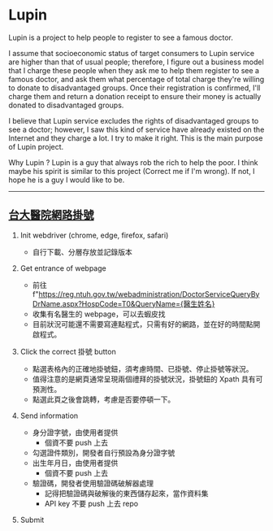 # Lupin

Lupin is a project to help people to register to see a famous doctor.

I assume that socioeconomic status of target consumers to Lupin service are higher than that of usual people; therefore, I figure out a business model that I charge these people when they ask me to help them register to see a famous doctor, and ask them what percentage of total charge they're willing to donate to disadvantaged groups. Once their registration is confirmed, I'll charge them and return a donation receipt to ensure their money is actually donated to disadvantaged groups.

I believe that Lupin service excludes the rights of disadvantaged groups to see a doctor; however, I saw this kind of service have already existed on the Internet and they charge a lot. I try to make it right. This is the main purpose of Lupin project.

Why Lupin ? Lupin is a guy that always rob the rich to help the poor. I think maybe his spirit is similar to this project (Correct me if I'm wrong). If not, I hope he is a guy I would like to be.

---

## [台大醫院網路掛號](https://reg.ntuh.gov.tw/WebAdministration/)

1. Init webdriver (chrome, edge, firefox, safari)
    + 自行下載、分層存放並記錄版本
    
2. Get entrance of webpage
    + 前往 f"https://reg.ntuh.gov.tw/webadministration/DoctorServiceQueryByDrName.aspx?HospCode=T0&QueryName={醫生姓名}
    + 收集有名醫生的 webpage，可以去蝦皮找
    + 目前狀況可能還不需要寫連點程式，只需有好的網路，並在好的時間點開啟程式。

3. Click the correct 掛號 button
    + 點選表格內的正確地掛號鈕，須考慮時間、已掛號、停止掛號等狀況。
    + 值得注意的是網頁通常呈現兩個禮拜的掛號狀況，掛號鈕的 Xpath 具有可預測性。
    + 點選此頁之後會跳轉，考慮是否要停頓一下。

4. Send information
    + 身分證字號，由使用者提供
        + 個資不要 push 上去
    + 勾選證件類別，開發者自行預設為身分證字號
    + 出生年月日，由使用者提供
        + 個資不要 push 上去
    + 驗證碼，開發者使用驗證碼破解器處理 
        + 記得把驗證碼與破解後的東西儲存起來，當作資料集
        + API key 不要 push 上去 repo

5. Submit
